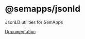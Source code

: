 # @semapps/jsonld

JsonLD utilities for SemApps

[Documentation](https://semapps.org/docs/middleware/jsonld)
